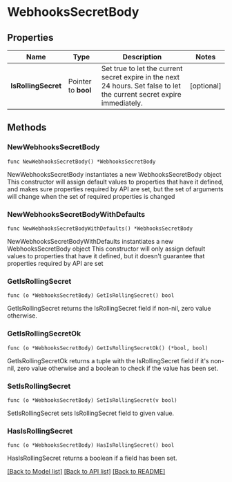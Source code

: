 # WebhooksSecretBody

## Properties

Name | Type | Description | Notes
------------ | ------------- | ------------- | -------------
**IsRollingSecret** | Pointer to **bool** | Set true to let the current secret expire in the next 24 hours. Set false to let the current secret expire immediately. | [optional] 

## Methods

### NewWebhooksSecretBody

`func NewWebhooksSecretBody() *WebhooksSecretBody`

NewWebhooksSecretBody instantiates a new WebhooksSecretBody object
This constructor will assign default values to properties that have it defined,
and makes sure properties required by API are set, but the set of arguments
will change when the set of required properties is changed

### NewWebhooksSecretBodyWithDefaults

`func NewWebhooksSecretBodyWithDefaults() *WebhooksSecretBody`

NewWebhooksSecretBodyWithDefaults instantiates a new WebhooksSecretBody object
This constructor will only assign default values to properties that have it defined,
but it doesn't guarantee that properties required by API are set

### GetIsRollingSecret

`func (o *WebhooksSecretBody) GetIsRollingSecret() bool`

GetIsRollingSecret returns the IsRollingSecret field if non-nil, zero value otherwise.

### GetIsRollingSecretOk

`func (o *WebhooksSecretBody) GetIsRollingSecretOk() (*bool, bool)`

GetIsRollingSecretOk returns a tuple with the IsRollingSecret field if it's non-nil, zero value otherwise
and a boolean to check if the value has been set.

### SetIsRollingSecret

`func (o *WebhooksSecretBody) SetIsRollingSecret(v bool)`

SetIsRollingSecret sets IsRollingSecret field to given value.

### HasIsRollingSecret

`func (o *WebhooksSecretBody) HasIsRollingSecret() bool`

HasIsRollingSecret returns a boolean if a field has been set.


[[Back to Model list]](../README.md#documentation-for-models) [[Back to API list]](../README.md#documentation-for-api-endpoints) [[Back to README]](../README.md)


